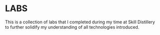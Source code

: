 # LABS

This is a collection of labs that I completed during my time at Skill Distillery to further solidify my understanding of all technologies introduced.
